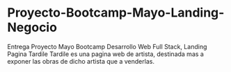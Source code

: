# Proyecto-Bootcamp-Mayo-Landing-Negocio
Entrega Proyecto Mayo Bootcamp Desarrollo Web Full Stack, Landing Pagina Tardile
Tardile es una pagina web de artista, destinada mas a exponer las obras de dicho artista que a venderlas.
